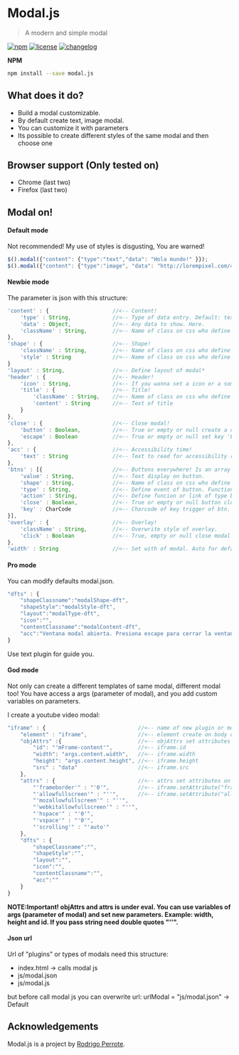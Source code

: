 # Modal.js

> A modern and simple modal

[![npm][npm-image]][npm-url] [![license][license-image]][license-url] [![changelog][changelog-image]][changelog-url]
 

**NPM**

```sh
npm install --save modal.js
```

## What does it do?

* Build a modal customizable.
* By default create text, image modal.
* You can customize it with parameters
* Its possible to create different styles of the same modal and then choose one


## Browser support (Only tested on)

* Chrome (last two)
* Firefox (last two)


## Modal on!

#### Default mode

Not recommended! My use of styles is disgusting, You are warned! 

```javascript
$().modal({"content": {"type":"text","data": "Hola mundo!" }});
$().modal({"content": {"type":"image", "data": "http://lorempixel.com/400/200/"}})
```

#### Newbie mode

The parameter is json with this structure:

```javascript
'content' : {                    //<-- Content!
    'type' : String,             //<-- Type of data entry. Default: text. It must exist on plugin.json
    'data' : Object,             //<-- Any data to show. Here.
    'className' : String,        //<-- Name of class on css who define style of content.
},
'shape' : {                      //<-- Shape!
    'className' : String,        //<-- Name of class on css who define style of the shape literally*
    'style' : String             //<-- Name of class on css who define style of the canvas of content*
}
'layout' : String,               //<-- Define layout of modal*
'header' : {					 //<-- Header!
    'icon' : String,             //<-- If you wanna set a icon or a something on header but not content.
    'title' : {                  //<-- Title!
        'className' : String,    //<-- Name of class on css who define style of title header.
        'content' : String       //<-- Text of title
	}
},
'close' : {                      //<-- Close modal!
    'button' : Boolean,          //<-- True or empty or null create a close button. False dont.
    'escape' : Boolean           //<-- True or empty or null set key 'Esc' to close modal.
},
'acc' : {                        //<-- Accessibility time!
    'text' : String              //<-- Text to read for accessibility readers.
},
'btns' : [{                      //<-- Buttons everywhere! Is an array of buttons.
    'value' : String,            //<-- Text display on button.
    'shape' : String,            //<-- Name of class on css who define a style of button.
    'type' : String,             //<-- Define event of button. Function, link or close modal.
    'action' : String,           //<-- Define funcion or link of type button.
    'close' : Boolean,           //<-- True or empty or null button close modal. False dont.
    'key' : CharCode             //<-- Charcode of key trigger of btn.
}],
'overlay' : {                    //<-- Overlay!
    'className' : String,        //<-- Overwrite style of overlay.
    'click' : Boolean            //<-- True, empty or null close modal on click overlay. False dont.
},
'width' : String                 //<-- Set with of modal. Auto for default.
```

#### Pro mode

You can modify defaults modal.json.

```javascript
"dfts" : {
    "shapeClassname":"modalShape-dft",
    "shapeStyle":"modalStyle-dft",
    "layout":"modalType-dft",
    "icon":"",
    "contentClassname":"modalContent-dft",
    "acc":"Ventana modal abierta. Presiona escape para cerrar la ventana"
}
```

Use text plugin for guide you.


#### God mode

Not only can create a different templates of same modal, different modal too!
You have access a args (parameter of modal), and you add custom variables on parameters.

I create a youtube video modal:

```javascript
"iframe" : {                             //<-- name of new plugin or modal type.
    "element" : "iframe",				 //<-- element create on body of modal
    "objAttrs" :{						 //<-- objAttrs set attributes on obj element
        "id": "'mFrame-content'",   	 //<-- iframe.id
        "width": "args.content.width",   //<-- iframe.width
        "height": "args.content.height", //<-- iframe.height
        "src" : "data"					 //<-- iframe.src
	},
	"attrs" : {							 //<-- attrs set attributes on dom element
        "'frameborder'" : "'0'",		 //<-- iframe.setAttribute("frameborder","0")
        "'allowfullscreen'" : "''",	     //<-- iframe.setAttribute("allowfullscreen","")
        "'mozallowfullscreen'" : "''",   
        "'webkitallowfullscreen'" : "''",
        "'hspace'" : "'0'",
        "'vspace'" : "'0'",
        "'scrolling'" : "'auto'"
	},
    "dfts" : {
        "shapeClassname":"",
        "shapeStyle":"",
        "layout":"",
        "icon":"",
        "contentClassname":"",
        "acc":""
	}
}
```
**NOTE:Important! objAttrs and attrs is under eval. You can use variables of args (parameter of modal) and set new parameters. Example: width, height and id. If you pass string need double quotes "''".**


#### Json url

Url of "plugins" or types of modals need this structure:
* index.html -> calls modal js
* js/modal.json
* js/modal.js

but before call modal js you can overwrite url:
urlModal = "js/modal.json" -> Default


## Acknowledgements

Modal.js is a project by [Rodrigo Perrote](https://github.com/rperrote).


[changelog-image]: https://img.shields.io/badge/changelog-md-blue.svg?style=flat
[changelog-url]: CHANGELOG.md
[license-image]: https://img.shields.io/badge/license-MIT-blue.svg?style=flat
[license-url]: LICENSE.md
[npm-image]: https://img.shields.io/badge/npm-1.1.0-blue.svg?style=flat
[npm-url]: https://www.npmjs.com/package/modal.js
